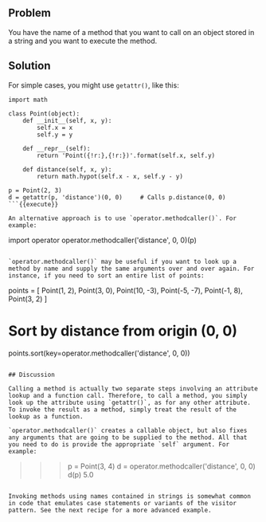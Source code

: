 ## Problem

You have the name of a method that you want to call on an object stored in a string and you want to execute the method.

## Solution

For simple cases, you might use `getattr()`, like this:

```
import math

class Point(object):
    def __init__(self, x, y):
        self.x = x
        self.y = y

    def __repr__(self):
        return 'Point({!r:},{!r:})'.format(self.x, self.y)

    def distance(self, x, y):
        return math.hypot(self.x - x, self.y - y)

p = Point(2, 3)
d = getattr(p, 'distance')(0, 0)     # Calls p.distance(0, 0)
```{{execute}}

An alternative approach is to use `operator.methodcaller()`. For example:

```
import operator
operator.methodcaller('distance', 0, 0)(p)
```{{execute}}

`operator.methodcaller()` may be useful if you want to look up a method by name and supply the same arguments over and over again. For instance, if you need to sort an entire list of points:

```
points = [
    Point(1, 2),
    Point(3, 0),
    Point(10, -3),
    Point(-5, -7),
    Point(-1, 8),
    Point(3, 2)
]

# Sort by distance from origin (0, 0)
points.sort(key=operator.methodcaller('distance', 0, 0))
```{{execute}}

## Discussion

Calling a method is actually two separate steps involving an attribute lookup and a function call. Therefore, to call a method, you simply look up the attribute using `getattr()`, as for any other attribute. To invoke the result as a method, simply treat the result of the lookup as a function.

`operator.methodcaller()` creates a callable object, but also fixes any arguments that are going to be supplied to the method. All that you need to do is provide the appropriate `self` argument. For example:

```
>>> p = Point(3, 4)
>>> d = operator.methodcaller('distance', 0, 0)
>>> d(p)
5.0
>>>
```{{execute}}

Invoking methods using names contained in strings is somewhat common in code that emulates case statements or variants of the visitor pattern. See the next recipe for a more advanced example.